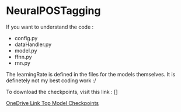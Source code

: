 # NeuralPOSTagging

If you want to understand the code :

- config.py 
- dataHandler.py 
- model.py
- ffnn.py
- rnn.py

The learningRate is defined in the files for the models themselves. It is definetely not my best coding work :/ 

To download the checkpoints, visit this link : []

[OneDrive Link Top Model Checkpoints](https://iiitaphyd-my.sharepoint.com/:f:/g/personal/hardik_sharma_students_iiit_ac_in/EglTeRTigcBEmZxkfjeVzfYBuuubmBIPkkX8eKGo9AC9Yg?e=tko9ev)

